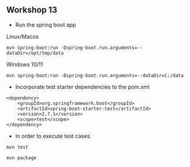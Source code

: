 ## Workshop 13

* Run the spring boot app

Linux/Macos
```
mvn spring-boot:run -Dspring-boot.run.arguments=--dataDir=/opt/tmp/data
```

Windows 10/11
```
mvn spring-boot:run -Dspring-boot.run.arguments=--dataDir=C:/data
```

* Incorporate test starter dependencies to the pom.xml

```
<dependency>
    <groupId>org.springframework.boot</groupId>
    <artifactId>spring-boot-starter-test</artifactId>
    <version>2.7.1</version>
    <scope>test</scope>
</dependency>

```

* In order to execute test cases

```
mvn test
```

```
mvn package
```